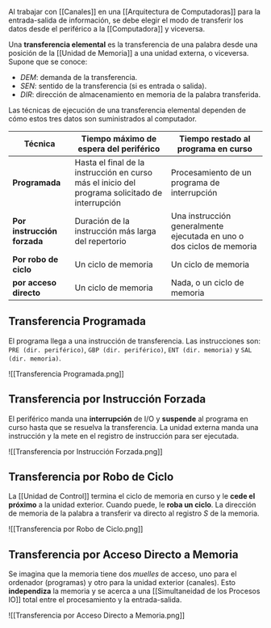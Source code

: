 Al trabajar con [[Canales]] en una [[Arquitectura de Computadoras]] para la entrada-salida de información, se debe elegir el modo de transferir los datos desde el periférico a la [[Computadora]] y viceversa.

Una **transferencia elemental** es la transferencia de una palabra desde una posición de la [[Unidad de Memoria]] a una unidad externa, o viceversa. Supone que se conoce:

- $DEM$: demanda de la transferencia.
- $SEN$: sentido de la transferencia (si es entrada o salida).
- $DIR$: dirección de almacenamiento en memoria de la palabra transferida.

Las técnicas de ejecución de una transferencia elemental dependen de cómo estos tres datos son suministrados al computador.

| Técnica                     | Tiempo máximo de espera del periférico                                                          | Tiempo restado al programa en curso                                   |
| --------------------------- | ----------------------------------------------------------------------------------------------- | --------------------------------------------------------------------- |
| **Programada**              | Hasta el final de la instrucción en curso más el inicio del programa solicitado de interrupción | Procesamiento de un programa de interrupción                          |
| **Por instrucción forzada** | Duración de la instrucción más larga del repertorio                                             | Una instrucción generalmente ejecutada en uno o dos ciclos de memoria |
| **Por robo de ciclo**       | Un ciclo de memoria                                                                             | Un ciclo de memoria                                                   |
| **por acceso directo**      | Un ciclo de memoria                                                                             | Nada, o un ciclo de memoria                                           |

## Transferencia Programada

El programa llega a una instrucción de transferencia. Las instrucciones son: `PRE (dir. periférico)`, `GBP (dir. periférico)`, `ENT (dir. memoria)` y `SAL (dir. memoria)`.

![[Transferencia Programada.png]]

## Transferencia por Instrucción Forzada

El periférico manda una **interrupción** de I/O y **suspende** al programa en curso hasta que se resuelva la transferencia. La unidad externa manda una instrucción y la mete en el registro de instrucción para ser ejecutada.

![[Transferencia por Instrucción Forzada.png]]

## Transferencia por Robo de Ciclo

La [[Unidad de Control]] termina el ciclo de memoria en curso y le **cede el próximo** a la unidad exterior. Cuando puede, le **roba un ciclo**. La dirección de memoria de la palabra a transferir va directo al registro $S$ de la memoria.

![[Transferencia por Robo de Ciclo.png]]

## Transferencia por Acceso Directo a Memoria

Se imagina que la memoria tiene dos *muelles* de acceso, uno para el ordenador (programas) y otro para la unidad exterior (canales). Esto **independiza** la memoria y se acerca a una [[Simultaneidad de los Procesos IO]] total entre el procesamiento y la entrada-salida.

![[Transferencia por Acceso Directo a Memoria.png]]
